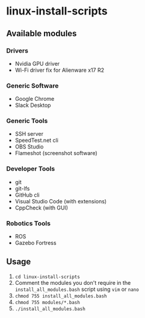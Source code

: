 # linux-install-scripts
## Available modules
### Drivers
- Nvidia GPU driver
- Wi-Fi driver fix for Alienware x17 R2

### Generic Software
- Google Chrome
- Slack Desktop

### Generic Tools
- SSH server
- SpeedTest.net cli
- OBS Studio
- Flameshot (screenshot software)

### Developer Tools
- git
- git-lfs
- GitHub cli
- Visual Studio Code (with extensions)
- CppCheck (with GUI)

### Robotics Tools
- ROS
- Gazebo Fortress

## Usage
1. `cd linux-install-scripts`
2. Comment the modules you don't require in the `install_all_modules.bash` script using `vim` or `nano`
3. `chmod 755 install_all_modules.bash`
4. `chmod 755 modules/*.bash`
5. `./install_all_modules.bash`

